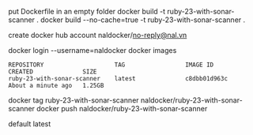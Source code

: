 put Dockerfile in an empty folder
docker build -t ruby-23-with-sonar-scanner .
docker build --no-cache=true -t ruby-23-with-sonar-scanner .

create docker hub account
naldocker/no-reply@nal.vn

docker login --username=naldocker
docker images
```
REPOSITORY                    TAG                 IMAGE ID            CREATED              SIZE
ruby-23-with-sonar-scanner    latest              c8dbb01d963c        About a minute ago   1.25GB
```
docker tag ruby-23-with-sonar-scanner naldocker/ruby-23-with-sonar-scanner
docker push naldocker/ruby-23-with-sonar-scanner

default latest

